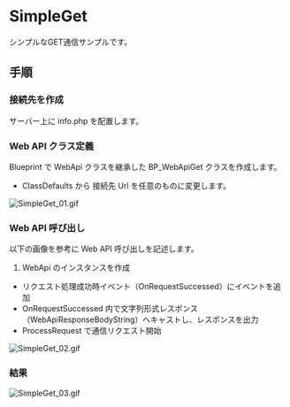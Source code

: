 ﻿SimpleGet
==================================

シンプルなGET通信サンプルです。

## 手順

### 接続先を作成

サーバー上に info.php を配置します。

### Web API クラス定義

Blueprint で WebApi クラスを継承した BP_WebApiGet クラスを作成します。

* ClassDefaults から 接続先 Url を任意のものに変更します。

![SimpleGet_01.gif](/Examples/01_SimpleGet/SimpleGet_01.gif)

### Web API 呼び出し

以下の画像を参考に Web API 呼び出しを記述します。

1. WebApi のインスタンスを作成
* リクエスト処理成功時イベント（OnRequestSuccessed）にイベントを追加
* OnRequestSuccessed 内で文字列形式レスポンス（WebApiResponseBodyString）へキャストし、レスポンスを出力
* ProcessRequest で通信リクエスト開始

![SimpleGet_02.gif](/Examples/01_SimpleGet/SimpleGet_02.gif)

### 結果

![SimpleGet_03.gif](/Examples/01_SimpleGet/SimpleGet_03.gif)
